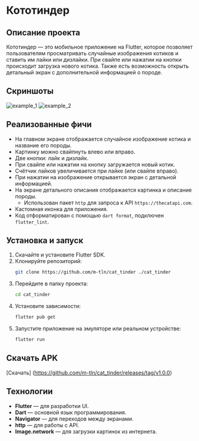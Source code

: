 # Кототиндер

## Описание проекта
Кототиндер — это мобильное приложение на Flutter, которое позволяет пользователям просматривать случайные изображения котиков и ставить им лайки или дизлайки. При свайпе или нажатии на кнопки происходит загрузка нового котика. Также есть возможность открыть детальный экран с дополнительной информацией о породе.

## Скриншоты
![example_1](https://github.com/user-attachments/photo_2025-03-20_22-03-11.jpg)
![example_2](https://github.com/user-attachments/assets/photo_2025-03-20_22-03-11.jpg)

## Реализованные фичи
- На главном экране отображается случайное изображение котика и название его породы.
- Картинку можно свайпнуть влево или вправо.
- Две кнопки: лайк и дизлайк.
- При свайпе или нажатии на кнопку загружается новый котик.
- Счётчик лайков увеличивается при лайке (или свайпе вправо).
- При нажатии на изображение открывается экран с детальной информацией.
- На экране детального описания отображается картинка и описание породы.
  - Использован пакет `http` для запроса к API `https://thecatapi.com`.
- Кастомная иконка для приложения.
- Код отформатирован с помощью `dart format`, подключен `flutter_lint`.

## Установка и запуск
1. Скачайте и установите Flutter SDK.
2. Клонируйте репозиторий:
   ```bash
   git clone https://github.com/m-tln/cat_tinder ./cat_tinder
   ```
3. Перейдите в папку проекта:
   ```bash
   cd cat_tinder
   ```
4. Установите зависимости:
   ```bash
   flutter pub get
   ```
5. Запустите приложение на эмуляторе или реальном устройстве:
   ```bash
   flutter run
   ```

## Скачать APK
[Скачать] (https://github.com/m-tln/cat_tinder/releases/tag/v1.0.0)
## Технологии
- **Flutter** — для разработки UI.
- **Dart** — основной язык программирования.
- **Navigator** — для переходов между экранами.
- **http** — для работы с API.
- **Image.network** — для загрузки картинок из интернета.

